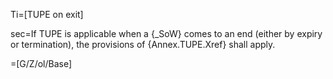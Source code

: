 Ti=[TUPE on exit]

sec=If TUPE is applicable when a {_SoW} comes to an end (either by expiry or termination), the provisions of {Annex.TUPE.Xref} shall apply.

=[G/Z/ol/Base]
